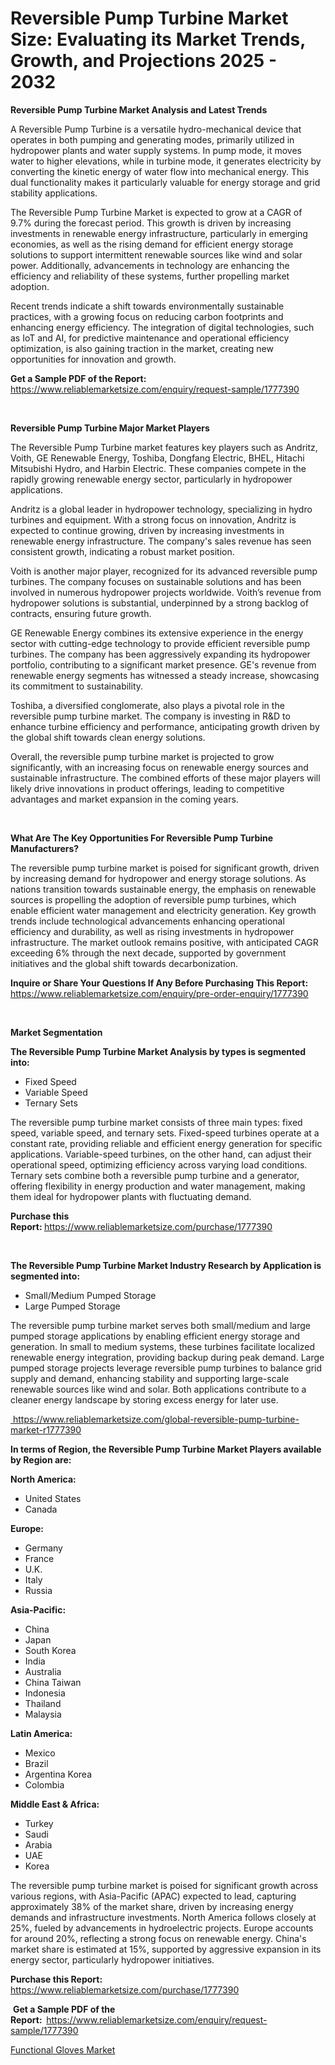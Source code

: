 <p><h1>Reversible Pump Turbine Market Size: Evaluating its Market Trends, Growth, and Projections 2025 - 2032</h1></p><p><strong>Reversible Pump Turbine Market Analysis and Latest Trends</strong></p>
<p><p>A Reversible Pump Turbine is a versatile hydro-mechanical device that operates in both pumping and generating modes, primarily utilized in hydropower plants and water supply systems. In pump mode, it moves water to higher elevations, while in turbine mode, it generates electricity by converting the kinetic energy of water flow into mechanical energy. This dual functionality makes it particularly valuable for energy storage and grid stability applications.</p><p>The Reversible Pump Turbine Market is expected to grow at a CAGR of 9.7% during the forecast period. This growth is driven by increasing investments in renewable energy infrastructure, particularly in emerging economies, as well as the rising demand for efficient energy storage solutions to support intermittent renewable sources like wind and solar power. Additionally, advancements in technology are enhancing the efficiency and reliability of these systems, further propelling market adoption.</p><p>Recent trends indicate a shift towards environmentally sustainable practices, with a growing focus on reducing carbon footprints and enhancing energy efficiency. The integration of digital technologies, such as IoT and AI, for predictive maintenance and operational efficiency optimization, is also gaining traction in the market, creating new opportunities for innovation and growth.</p></p>
<p><strong>Get a Sample PDF of the Report:&nbsp;</strong> <a href="https://www.reliablemarketsize.com/enquiry/request-sample/1777390?utm_campaign=2186&utm_medium=2&utm_source=Github&utm_content=ia&utm_term=07022025&utm_id=reversible-pump-turbine">https://www.reliablemarketsize.com/enquiry/request-sample/1777390</a></p>
<p>&nbsp;</p>
<p><strong>Reversible Pump Turbine Major Market Players</strong></p>
<p><p>The Reversible Pump Turbine market features key players such as Andritz, Voith, GE Renewable Energy, Toshiba, Dongfang Electric, BHEL, Hitachi Mitsubishi Hydro, and Harbin Electric. These companies compete in the rapidly growing renewable energy sector, particularly in hydropower applications.</p><p>Andritz is a global leader in hydropower technology, specializing in hydro turbines and equipment. With a strong focus on innovation, Andritz is expected to continue growing, driven by increasing investments in renewable energy infrastructure. The company's sales revenue has seen consistent growth, indicating a robust market position.</p><p>Voith is another major player, recognized for its advanced reversible pump turbines. The company focuses on sustainable solutions and has been involved in numerous hydropower projects worldwide. Voith’s revenue from hydropower solutions is substantial, underpinned by a strong backlog of contracts, ensuring future growth.</p><p>GE Renewable Energy combines its extensive experience in the energy sector with cutting-edge technology to provide efficient reversible pump turbines. The company has been aggressively expanding its hydropower portfolio, contributing to a significant market presence. GE's revenue from renewable energy segments has witnessed a steady increase, showcasing its commitment to sustainability.</p><p>Toshiba, a diversified conglomerate, also plays a pivotal role in the reversible pump turbine market. The company is investing in R&D to enhance turbine efficiency and performance, anticipating growth driven by the global shift towards clean energy solutions.</p><p>Overall, the reversible pump turbine market is projected to grow significantly, with an increasing focus on renewable energy sources and sustainable infrastructure. The combined efforts of these major players will likely drive innovations in product offerings, leading to competitive advantages and market expansion in the coming years.</p></p>
<p>&nbsp;</p>
<p><strong>What Are The Key Opportunities For Reversible Pump Turbine Manufacturers?</strong></p>
<p><p>The reversible pump turbine market is poised for significant growth, driven by increasing demand for hydropower and energy storage solutions. As nations transition towards sustainable energy, the emphasis on renewable sources is propelling the adoption of reversible pump turbines, which enable efficient water management and electricity generation. Key growth trends include technological advancements enhancing operational efficiency and durability, as well as rising investments in hydropower infrastructure. The market outlook remains positive, with anticipated CAGR exceeding 6% through the next decade, supported by government initiatives and the global shift towards decarbonization.</p></p>
<p><strong>Inquire or Share Your Questions If Any Before Purchasing This Report:</strong> <a href="https://www.reliablemarketsize.com/enquiry/pre-order-enquiry/1777390?utm_campaign=2186&utm_medium=2&utm_source=Github&utm_content=ia&utm_term=07022025&utm_id=reversible-pump-turbine">https://www.reliablemarketsize.com/enquiry/pre-order-enquiry/1777390</a></p>
<p>&nbsp;</p>
<p><strong>Market Segmentation</strong></p>
<p><strong>The Reversible Pump Turbine Market Analysis by types is segmented into:</strong></p>
<p><ul><li>Fixed Speed</li><li>Variable Speed</li><li>Ternary Sets</li></ul></p>
<p><p>The reversible pump turbine market consists of three main types: fixed speed, variable speed, and ternary sets. Fixed-speed turbines operate at a constant rate, providing reliable and efficient energy generation for specific applications. Variable-speed turbines, on the other hand, can adjust their operational speed, optimizing efficiency across varying load conditions. Ternary sets combine both a reversible pump turbine and a generator, offering flexibility in energy production and water management, making them ideal for hydropower plants with fluctuating demand.</p></p>
<p><strong>Purchase this Report:&nbsp;</strong><a href="https://www.reliablemarketsize.com/purchase/1777390?utm_campaign=2186&utm_medium=2&utm_source=Github&utm_content=ia&utm_term=07022025&utm_id=reversible-pump-turbine">https://www.reliablemarketsize.com/purchase/1777390</a></p>
<p>&nbsp;</p>
<p><strong>The Reversible Pump Turbine Market Industry Research by Application is segmented into:</strong></p>
<p><ul><li>Small/Medium Pumped Storage</li><li>Large Pumped Storage</li></ul></p>
<p><p>The reversible pump turbine market serves both small/medium and large pumped storage applications by enabling efficient energy storage and generation. In small to medium systems, these turbines facilitate localized renewable energy integration, providing backup during peak demand. Large pumped storage projects leverage reversible pump turbines to balance grid supply and demand, enhancing stability and supporting large-scale renewable sources like wind and solar. Both applications contribute to a cleaner energy landscape by storing excess energy for later use.</p></p>
<p><a href="https://www.reliablemarketsize.com/global-reversible-pump-turbine-market-r1777390?utm_campaign=2186&utm_medium=2&utm_source=Github&utm_content=ia&utm_term=07022025&utm_id=reversible-pump-turbine">&nbsp;https://www.reliablemarketsize.com/global-reversible-pump-turbine-market-r1777390</a></p>
<p><strong>In terms of Region, the Reversible Pump Turbine Market Players available by Region are:</strong></p>
<p>
    <p> <strong> North America: </strong>
        <ul>
            <li>United States</li>
            <li>Canada</li>
        </ul>
        </p> 
    <p> <strong> Europe: </strong>
        <ul>
            <li>Germany</li>
            <li>France</li>
            <li>U.K.</li>
            <li>Italy</li>
            <li>Russia</li>
        </ul>
        </p> 
    <p> <strong> Asia-Pacific: </strong>
        <ul>
            <li>China</li>
            <li>Japan</li>
            <li>South Korea</li>
            <li>India</li>
            <li>Australia</li>
            <li>China Taiwan</li>
            <li>Indonesia</li>
            <li>Thailand</li>
            <li>Malaysia</li>
        </ul>
        </p> 
    <p> <strong> Latin America: </strong>
        <ul>
            <li>Mexico</li>
            <li>Brazil</li>
            <li>Argentina Korea</li>
            <li>Colombia</li>
        </ul>
        </p> 
    <p> <strong> Middle East & Africa: </strong>
        <ul>
            <li>Turkey</li>
            <li>Saudi</li>
            <li>Arabia</li>
            <li>UAE</li>
            <li>Korea</li>
        </ul>
    </p>
    </p>
<p><p>The reversible pump turbine market is poised for significant growth across various regions, with Asia-Pacific (APAC) expected to lead, capturing approximately 38% of the market share, driven by increasing energy demands and infrastructure investments. North America follows closely at 25%, fueled by advancements in hydroelectric projects. Europe accounts for around 20%, reflecting a strong focus on renewable energy. China's market share is estimated at 15%, supported by aggressive expansion in its energy sector, particularly hydropower initiatives.</p></p>
<p><strong>Purchase this Report: </strong><a href="https://www.reliablemarketsize.com/purchase/1777390?utm_campaign=2186&utm_medium=2&utm_source=Github&utm_content=ia&utm_term=07022025&utm_id=reversible-pump-turbine">https://www.reliablemarketsize.com/purchase/1777390</a></p>
<p>&nbsp;<strong>Get a Sample PDF of the Report:&nbsp;&nbsp;</strong><a href="https://www.reliablemarketsize.com/enquiry/request-sample/1777390?utm_campaign=2186&utm_medium=2&utm_source=Github&utm_content=ia&utm_term=07022025&utm_id=reversible-pump-turbine">https://www.reliablemarketsize.com/enquiry/request-sample/1777390</a></p>
<p><strong></strong></p>
<p><p><a href="https://github.com/abbislposival/Market-Research-Report-List-1/blob/main/functional-gloves-market.md?utm_campaign=2186&utm_medium=2&utm_source=Github&utm_content=ia&utm_term=07022025&utm_id=reversible-pump-turbine">Functional Gloves Market</a></p></p>